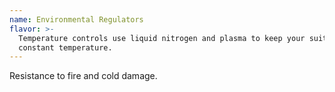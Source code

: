 ```yaml
---
name: Environmental Regulators
flavor: >-
  Temperature controls use liquid nitrogen and plasma to keep your suit at a
  constant temperature.
---
```

Resistance to fire and cold damage.
